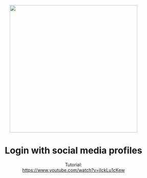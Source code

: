 <p align="center"><a href="https://laravel.com" target="_blank"><img src="https://raw.githubusercontent.com/laravel/art/master/logo-lockup/5%20SVG/2%20CMYK/1%20Full%20Color/laravel-logolockup-cmyk-red.svg" width="400"></a></p>

<h1 align="center">Login with social media profiles</h1>

<p align="center">
    Tutorial:<br/>
    <a href="https://www.youtube.com/watch?v=jIckLu1cKew">https://www.youtube.com/watch?v=jIckLu1cKew</a>
</p>
